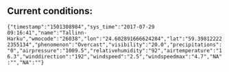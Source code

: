## Current conditions: 
 ``` {"timestamp":"1501308984","sys_time":"2017-07-29 09:16:41","name":"Tallinn-Harku","wmocode":"26038","lon":"24.602891666624284","lat":"59.398122222355134","phenomenon":"Overcast","visibility":"20.0","precipitations":"0","airpressure":"1009.5","relativehumidity":"92","airtemperature":"16.3","winddirection":"192","windspeed":"2.5","windspeedmax":"4.7","NA":"","NA":""} ```
